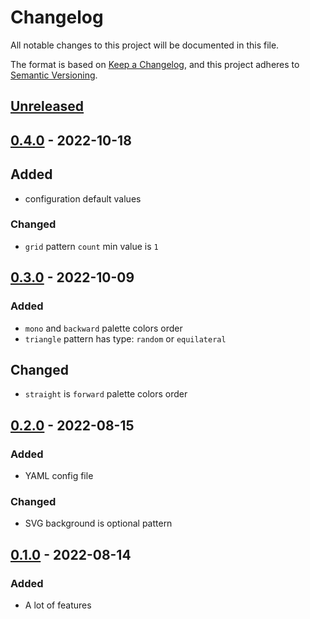 # Changelog

All notable changes to this project will be documented in this file.

The format is based on [Keep a Changelog](https://keepachangelog.com/en/1.0.0/),
and this project adheres to [Semantic Versioning](https://semver.org/spec/v2.0.0.html).

## [Unreleased]

## [0.4.0] - 2022-10-18

## Added

- configuration default values

### Changed

- `grid` pattern `count` min value is `1`

## [0.3.0] - 2022-10-09

### Added

- `mono` and `backward` palette colors order
- `triangle` pattern has type: `random` or `equilateral`

## Changed

- `straight` is `forward` palette colors order

## [0.2.0] - 2022-08-15

### Added

- YAML config file

### Changed

- SVG background is optional pattern

## [0.1.0] - 2022-08-14

### Added

- A lot of features

[Unreleased]: https://github.com/vikian050194/svg/compare/v0.4.0...HEAD
[0.4.0]: https://github.com/vikian050194/svg/compare/v0.3.0...v0.4.0
[0.3.0]: https://github.com/vikian050194/svg/compare/v0.2.0...v0.3.0
[0.2.0]: https://github.com/vikian050194/svg/compare/v0.1.0...v0.2.0
[0.1.0]: https://github.com/vikian050194/svg/releases/tag/v0.1.0
